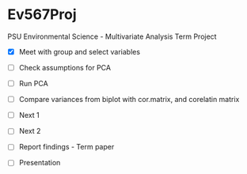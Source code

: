 # Ev567Proj
PSU Environmental Science - Multivariate Analysis Term Project


- [x] Meet with group and select variables
- [ ] Check assumptions for PCA
- [ ] Run PCA
- [ ] Compare variances from biplot with cor.matrix, and corelatin matrix
- [ ] Next 1
- [ ] Next 2
- [ ] Report findings - Term paper
- [ ] Presentation

